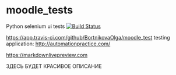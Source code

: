 # moodle_tests
Python selenium ui tests
[![Build Status](https://app.travis-ci.com/github/BortnikovaOlga/moodle_test.svg?branch=master)](https://app.travis-ci.com/BortnikovaOlga/moodle_test)


https://app.travis-ci.com/github/BortnikovaOlga/moodle_test
testing application: http://automationpractice.com/


https://markdownlivepreview.com


ЗДЕСЬ БУДЕТ КРАСИВОЕ ОПИСАНИЕ
